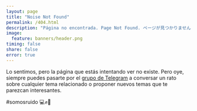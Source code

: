 ```yaml
---
layout: page
title: "Noise Not Found"
permalink: /404.html
description: "Página no encontrada. Page Not Found. ページが見つかりません."
image:
  feature: banners/header.png
timing: false
share: false
error: true
---  
```


Lo sentimos, pero la página que estás intentando ver no existe. Pero oye, siempre puedes pasarte por el [grupo de Telegram](https://t.me/inter_ferencias) a conversar un rato sobre cualquier tema relacionado o proponer nuevos temas que te parezcan interesantes.

\#somosruido 💻✊📣

<figure>
	<img src="{{ "/assets/images/logo.png" }}" alt="" style="display:block;margin:auto;">
</figure>
